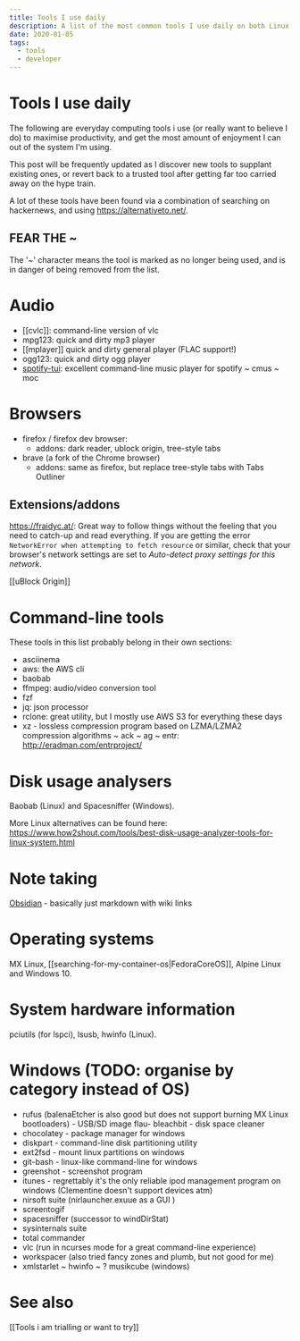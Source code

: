 ```yaml
---
title: Tools I use daily
description: A list of the most common tools I use daily on both Linux and Windows, from command-line utilities to browser extensions
date: 2020-01-05
tags:
  - tools
  - developer
---
```


# Tools I use daily
The following are everyday computing tools i use (or really want to believe I do) to maximise productivity, and get the most amount of enjoyment I can out of the system I'm using.

This post will be frequently updated as I discover new tools to supplant existing ones, or revert back to a trusted tool after getting far too carried away on the hype train.

A lot of these tools have been found via a combination of searching on hackernews, and using https://alternativeto.net/.

## FEAR THE ~
The '~' character means the tool is marked as no longer being used, and is in danger of being removed from the list.

# Audio
- [[cvlc]]: command-line version of vlc
- mpg123: quick and dirty mp3 player
- [[mplayer]] quick and dirty general player (FLAC support!)
- ogg123:  quick and dirty ogg player
- [spotify-tui](https://github.com/Rigellute/spotify-tui): excellent command-line music player for spotify
~ cmus
~ moc

# Browsers
- firefox / firefox dev browser:
    - addons: dark reader, ublock origin, tree-style tabs
- brave (a fork of the Chrome browser)
    - addons: same as firefox, but replace tree-style tabs with Tabs Outliner

## Extensions/addons
https://fraidyc.at/: Great way to follow things without the feeling that you need to catch-up and read everything. If you are getting the error `NetworkError when attempting to fetch resource` or similar, check that your browser's network settings are set to _Auto-detect proxy settings for this network_.

[[uBlock Origin]]

# Command-line tools
These tools in this list probably belong in their own sections:
- asciinema
- aws: the AWS cli
- baobab
- ffmpeg: audio/video conversion tool
- fzf
- jq: json processor
- rclone: great utility, but I mostly use AWS S3 for everything these days
- xz - lossless compression program based on LZMA/LZMA2 compression algorithms
~ ack
~ ag
~ entr: http://eradman.com/entrproject/

# Disk usage analysers
Baobab (Linux) and Spacesniffer (Windows).

More Linux alternatives can be found here: https://www.how2shout.com/tools/best-disk-usage-analyzer-tools-for-linux-system.html

# Note taking
[Obsidian](https://obsidian.md/) - basically just markdown with wiki links

# Operating systems
MX Linux, [[searching-for-my-container-os|FedoraCoreOS]], Alpine Linux and Windows 10. 

# System hardware information
pciutils (for lspci), lsusb, hwinfo (Linux).

# Windows (TODO: organise by category instead of OS)

- rufus (balenaEtcher is also good but does not support burning MX Linux bootloaders) - USB/SD image flau- bleachbit - disk space cleaner
- chocolatey - package manager for windows
- diskpart - command-line disk partitioning utility
- ext2fsd - mount linux partitions on windows
- git-bash - linux-like command-line for windows
- greenshot - screenshot program
- itunes - regrettably it's the only reliable ipod management program on windows (Clementine doesn't support devices atm)
- nirsoft suite (nirlauncher.exuue as a GUI )
- screentogif
- spacesniffer (successor to windDirStat)
- sysinternals suite
- total commander
- vlc (run in ncurses mode for a great command-line experience)
- workspacer (also tried fancy zones and plumb, but not good for me)
- xmlstarlet
~ hwinfo
~ ? musikcube (windows)

# See also
[[Tools i am trialling or want to try]]